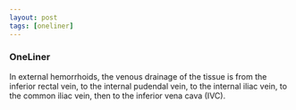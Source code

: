 ```yaml
---
layout: post
tags: [oneliner]
---
```



### OneLiner

In external hemorrhoids, the venous drainage of the tissue is from the inferior rectal vein, to the internal pudendal vein, to the internal iliac vein, to the common iliac vein, then to the inferior vena cava (IVC).
